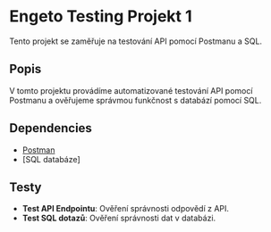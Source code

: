 # Engeto Testing Projekt 1

Tento projekt se zaměřuje na testování API pomocí Postmanu a SQL.

## Popis

V tomto projektu provádíme automatizované testování API pomocí Postmanu a ověřujeme správmou funkčnost s databází pomocí SQL.

## Dependencies 

- [Postman](https://www.postman.com/)
- [SQL databáze]


## Testy 

- **Test API Endpointu**: Ověření správnosti odpovědí z API.
- **Test SQL dotazů**: Ověření správnosti dat v databázi.



